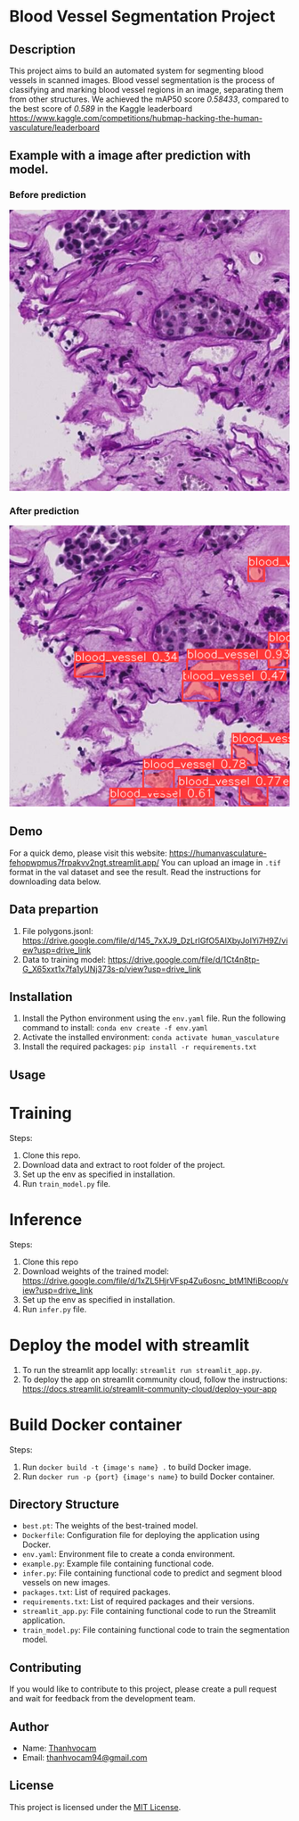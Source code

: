 # Blood Vessel Segmentation Project

## Description
This project aims to build an automated system for segmenting blood vessels in scanned images. Blood vessel segmentation is the process of classifying and marking blood vessel regions in an image, separating them from other structures. We achieved the mAP50 score *0.58433*, compared to the best score of *0.589* in the Kaggle leaderboard https://www.kaggle.com/competitions/hubmap-hacking-the-human-vasculature/leaderboard

## Example with a image after prediction with model.
### Before prediction
![Before predict](before_pred.png)

### After prediction
![After predict](after_pred.png)

## Demo
For a quick demo, please visit this website: https://humanvasculature-fehopwpmus7frpakvv2ngt.streamlit.app/
You can upload an image in `.tif` format in the val dataset and see the result. Read the instructions for downloading data below.

## Data prepartion
1. File polygons.jsonl: https://drive.google.com/file/d/145_7xXJ9_DzLrIGfO5AIXbyJoIYi7H9Z/view?usp=drive_link
2. Data to training model: https://drive.google.com/file/d/1Ct4n8tp-G_X65xxt1x7fa1yUNj373s-p/view?usp=drive_link

## Installation
1. Install the Python environment using the `env.yaml` file. Run the following command to install: `conda env create -f env.yaml`
2. Activate the installed environment: `conda activate human_vasculature`
3. Install the required packages: `pip install -r requirements.txt`

## Usage
# Training
Steps:
1. Clone this repo.
2. Download data and extract to root folder of the project.
3. Set up the env as specified in installation.
4. Run `train_model.py` file.

# Inference
Steps:
1. Clone this repo
2. Download weights of the trained model: https://drive.google.com/file/d/1xZL5HjrVFsp4Zu6osnc_btM1NfiBcoop/view?usp=drive_link
3. Set up the env as specified in installation.
4. Run `infer.py` file.

# Deploy the model with streamlit
1. To run the streamlit app locally: `streamlit run streamlit_app.py`.
2. To deploy the app on streamlit community cloud, follow the instructions: https://docs.streamlit.io/streamlit-community-cloud/deploy-your-app

# Build Docker container
Steps: 
1. Run `docker build -t {image's name} .` to build Docker image.
2. Run `docker run -p {port} {image's name}` to build Docker container.


## Directory Structure
- `best.pt`: The weights of the best-trained model.
- `Dockerfile`: Configuration file for deploying the application using Docker.
- `env.yaml`: Environment file to create a conda environment.
- `example.py`: Example file containing functional code.
- `infer.py`: File containing functional code to predict and segment blood vessels on new images.
- `packages.txt`: List of required packages.
- `requirements.txt`: List of required packages and their versions.
- `streamlit_app.py`: File containing functional code to run the Streamlit application.
- `train_model.py`: File containing functional code to train the segmentation model.

## Contributing
If you would like to contribute to this project, please create a pull request and wait for feedback from the development team.

## Author
- Name: [Thanhvocam](https://github.com/thanhvocam/Human_vasculature.git)
- Email: thanhvocam94@gmail.com

## License
This project is licensed under the [MIT License](https://opensource.org/licenses/MIT).